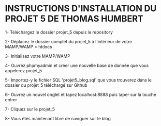 <h1>INSTRUCTIONS D'INSTALLATION DU PROJET 5 DE THOMAS HUMBERT</h1>

<p>1- Téléchargez le dossier projet_5 depuis le repository</p>
<p>2- Déplacez le dossier complet du projet_5 à l'intérieur de votre MAMP/WAMP > htdocs</p>
<p>3- Initialisez votre MAMP/WAMP</p>
<p>4- Ouvrez phpmyadmin et créer une nouvelle base de donnée que vous appelerez projet_5</p>
<p>5- Importez-y le fichier SQL 'projet5_blog.sql' que vous trouverez dans le dossier du projet_5 téléchargé sur Github</p>
<p>6- Ouvrez un nouvel onglet et tapez localhost:8888 puis taper sur la touche entrer</p>
<p>7- Cliquez sur le projet_5</p>
<p>8- Vous êtes maintenant libre de naviguer sur le blog</p>

